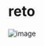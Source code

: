# reto
![image](https://user-images.githubusercontent.com/90285201/156874304-96cb131f-fd77-4758-8550-0699f814c0c5.png)
